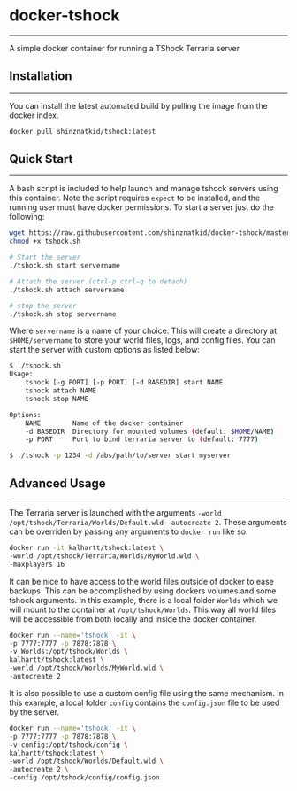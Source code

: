 # docker-tshock
---------------

A simple docker container for running a TShock Terraria server

## Installation
---------------

You can install the latest automated build by pulling the image from
the docker index.

```bash
docker pull shinznatkid/tshock:latest
```

## Quick Start
--------------

A bash script is included to help launch and manage tshock servers using this
container. Note the script requires `expect` to be installed, and the running
user must have docker permissions. To start a server just do the following:

```bash
wget https://raw.githubusercontent.com/shinznatkid/docker-tshock/master/tshock.sh
chmod +x tshock.sh

# Start the server
./tshock.sh start servername

# Attach the server (ctrl-p ctrl-q to detach)
./tshock.sh attach servername

# stop the server
./tshock.sh stop servername
```

Where `servername` is a name of your choice. This will create a directory at
`$HOME/servername` to store your world files, logs, and config files. You can
start the server with custom options as listed below:

```bash
$ ./tshock.sh
Usage:
    tshock [-g PORT] [-p PORT] [-d BASEDIR] start NAME
    tshock attach NAME
    tshock stop NAME

Options:
    NAME        Name of the docker container
    -d BASEDIR  Directory for mounted volumes (default: $HOME/NAME)
    -p PORT     Port to bind terraria server to (default: 7777)

$ ./tshock -p 1234 -d /abs/path/to/server start myserver
```

## Advanced Usage
-----------------

The Terraria server is launched with the arguments
`-world /opt/tshock/Terraria/Worlds/Default.wld -autocreate 2`. These arguments
can be overriden by passing any arguments to `docker run` like so:

```bash
docker run -it kalhartt/tshock:latest \
-world /opt/tshock/Terraria/Worlds/MyWorld.wld \
-maxplayers 16
```

It can be nice to have access to the world files outside of docker to ease
backups. This can be accomplished by using dockers volumes and some tshock
arguments. In this example, there is a local folder `Worlds` which we will
mount to the container at `/opt/tshock/Worlds`. This way all world files will
be accessible from both locally and inside the docker container.

```bash
docker run --name='tshock' -it \
-p 7777:7777 -p 7878:7878 \
-v Worlds:/opt/tshock/Worlds \
kalhartt/tshock:latest \
-world /opt/tshock/Worlds/MyWorld.wld \
-autocreate 2
```

It is also possible to use a custom config file using the same mechanism. In
this example, a local folder `config` contains the `config.json` file to be
used by the server.

```bash
docker run --name='tshock' -it \
-p 7777:7777 -p 7878:7878 \
-v config:/opt/tshock/config \
kalhartt/tshock:latest \
-world /opt/tshock/Worlds/Default.wld \
-autocreate 2 \
-config /opt/tshock/config/config.json
```
